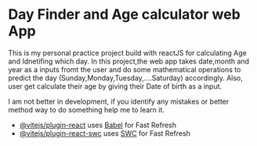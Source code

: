 # Day Finder and Age calculator web App

This is my personal practice project build with reactJS for calculating Age and Idnetifing which day.
In this project,the web app takes date,month and year as a inputs fromt the user and do some mathematical operations to predict the day (Sunday,Monday,Tuesday,....Saturday) accordingly.
Also, user get calculate their age by giving their Date of birth as a input.

I am not better in development, if you identify any mistakes or better method way to do something help me to learn it.

- [@vitejs/plugin-react](https://github.com/vitejs/vite-plugin-react/blob/main/packages/plugin-react/README.md) uses [Babel](https://babeljs.io/) for Fast Refresh
- [@vitejs/plugin-react-swc](https://github.com/vitejs/vite-plugin-react-swc) uses [SWC](https://swc.rs/) for Fast Refresh
